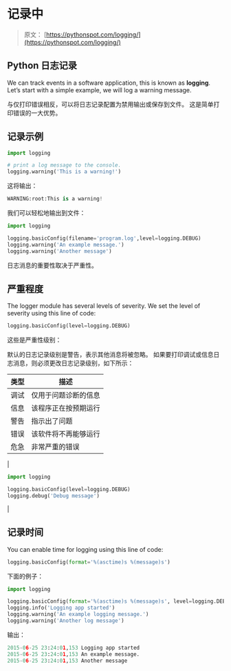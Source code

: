# 记录中

> 原文： [https://pythonspot.com/logging/](https://pythonspot.com/logging/)

## Python 日志记录

We can track events in a software application, this is known as **logging**. Let’s start with a simple example, we will log a warning message.

与仅打印错误相反，可以将日志记录配置为禁用输出或保存到文件。 这是简单打印错误的一大优势。

## 记录示例

```py
import logging

# print a log message to the console.
logging.warning('This is a warning!')

```

这将输出：

```py
WARNING:root:This is a warning!

```

我们可以轻松地输出到文件：

```py
import logging

logging.basicConfig(filename='program.log',level=logging.DEBUG)
logging.warning('An example message.')
logging.warning('Another message')

```

日志消息的重要性取决于严重性。

## 严重程度

The logger module has several levels of severity. We set the level of severity using this line of code:

```py
logging.basicConfig(level=logging.DEBUG)

```

这些是严重性级别：

默认的日志记录级别是警告，表示其他消息将被忽略。 如果要打印调试或信息日志消息，则必须更改日志记录级别，如下所示：

| 类型 | 描述 |
| --- | --- |
| 调试 | 仅用于问题诊断的信息 |
| 信息 | 该程序正在按预期运行 |
| 警告 | 指示出了问题 |
| 错误 | 该软件将不再能够运行 |
| 危急 | 非常严重的错误 |

| 

```py
import logging

logging.basicConfig(level=logging.DEBUG)
logging.debug('Debug message')

```

 |

## 记录时间

You can enable time for logging using this line of code:

```py
logging.basicConfig(format='%(asctime)s %(message)s')

```

下面的例子：

```py
import logging

logging.basicConfig(format='%(asctime)s %(message)s', level=logging.DEBUG)
logging.info('Logging app started')
logging.warning('An example logging message.')
logging.warning('Another log message')

```

输出：

```py
2015-06-25 23:24:01,153 Logging app started
2015-06-25 23:24:01,153 An example message.
2015-06-25 23:24:01,153 Another message

```